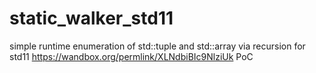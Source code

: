 # static_walker_std11
simple runtime enumeration of std::tuple and std::array via recursion for std11
https://wandbox.org/permlink/XLNdbiBIc9NlziUk PoC
